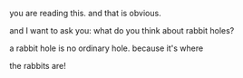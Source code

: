 you are
reading this.
and that is obvious.

and I want to ask you:
what do you think about
rabbit holes?

a rabbit hole is no
ordinary hole.
because it's where

the rabbits are!